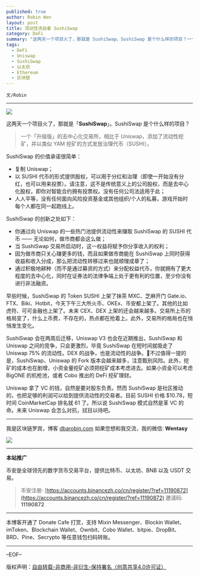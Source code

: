 ```yaml
---
published: true
author: Robin Wen
layout: post
title: 流动性洗劫者 SushiSwap
category: DeFi
summary: "这两天一个项目火了，那就是 SushiSwap。SushiSwap 是个什么样的项目？一个「升级版」的去中心化交易所，相比于 Uniswap，添加了流动性挖矿，并以类似 YAM 挖矿的方式发放治理代币（SUSHI）。Uniswap 拿了 VC 的钱，自然是要对股东负责。然而 SushiSwap 是社区推动的，也把足够的利润可以给到提供流动性的交易者。目前 SUSHI 价格 $10.78，短时间 CoinMarketCap 排名就 61 了。所以说 SushiSwap 模式自然是革 VC 的命。未来 Uniswap 会怎么对抗，拭目以待吧。"
tags:
  - DeFi
  - Uniswap
  - SushiSwap
  - 以太坊
  - Ethereum
  - 区块链
---
```


`文/Robin`

***

![](https://cdn.dbarobin.com/jpc4820.png)

这两天一个项目火了，那就是「**SushiSwap**」。SushiSwap 是个什么样的项目？

> 一个「升级版」的去中心化交易所，相比于 Uniswap，添加了流动性挖矿，并以类似 YAM 挖矿的方式发放治理代币（SUSHI）。

SushiSwap 的价值承诺很简单：

* 复制 Uniswap；
* 以 SUSHI 代币的形式提供股权，可以用于分红和治理（即使一开始没有分红，也可以用来投票）。请注意，这不是传统意义上的公司股权，而是去中心化股权，即你对智能合约拥有投票权。没有任何公司法适用于此；
* 人人平等，没有任何面向风险投资基金或其他组织/个人的私募，游戏开始时每个人都在同一起跑线上。

SushiSwap 的创新之处如下：

* 你通过向 Uniswap 的一些热门池提供流动性来赚取 SushiSwap 的 SUSHI 代币 —— 无论如何，做市商都会这么做；
* 当 SushiSwap 交易所启动时，这一权益将赋予你分享收入的权利；
* 因为做市商只关心赚更多的钱，而且如果做市商能在 SushiSwap 上同时获得收益和收入分成，那么把流动性转移过来也就顺理成章了；
* 通过积极地耕种（而不是通过募资的方式）来分配权益代币，你就拥有了更大程度的去中心化，同时在证券法的法律争端上处于更有利的位置，至少你没有进行非法融资。

早些时候，SushiSwap 的 Token SUSHI 上架了抹茶 MXC、芝麻开门 Gate.io、FTX、Biki、Hotbit，今天下午三大所火币、OKEx、币安都上架了。其他的比如虎符、可可金融也上架了。未来 CEX、DEX 上架的还会越来越多。交易所上币的格局变了，什么上币费，不存在的，热点都在抢着上。此外，交易所的格局也在悄悄发生变化。

SushiSwap 会在两周后迁移，Uniswap V3 也会在近期推出，SushiSwap 和 Uniswap 之间的竞争，只会更激烈，毕竟 SushiSwap 在短时间就吸走了 Uniswap 75% 的流动性。DEX 的战争，也是流动性的战争。不过值得一提的是，SushiSwap、Uniswap 的 Fork 版本会越来越多，注意甄别风险。此外，挖矿的成本也在剧增，小资金量挖矿必须把挖矿成本考虑进去。如果小资金可以考虑 BigONE 的机枪池，或者 Cobo 推出的 DeFi 挖矿理财。

Uniswap 拿了 VC 的钱，自然是要对股东负责。然而 SushiSwap 是社区推动的，也把足够的利润可以给到提供流动性的交易者。目前 SUSHI 价格 $10.78，短时间 CoinMarketCap 排名就 61 了。所以说 SushiSwap 模式自然是革 VC 的命。未来 Uniswap 会怎么对抗，拭目以待吧。

***

我是区块链罗宾，博客 [dbarobin.com](https://dbarobin.com/)
如果您想和我交流，我的微信: **Wentasy**

![](https://cdn.dbarobin.com/v4yywe2.png)

***

**本站推广**

币安是全球领先的数字货币交易平台，提供比特币、以太坊、BNB 以及 USDT 交易。

> 币安注册: [https://accounts.binancezh.co/cn/register/?ref=11190872](https://accounts.binancezh.co/cn/register/?ref=11190872)
> 邀请码: **11190872**

***

本博客开通了 Donate Cafe 打赏，支持 Mixin Messenger、Blockin Wallet、imToken、Blockchain Wallet、Ownbit、Cobo Wallet、bitpie、DropBit、BRD、Pine、Secrypto 等任意钱包扫码转账。

<center>
    <div class="--donate-button"
         data-button-id="f8b9df0d-af9a-460d-8258-d3f435445075"
    ></div>
</center>

***

–EOF–

版权声明：[自由转载-非商用-非衍生-保持署名（创意共享4.0许可证）](http://creativecommons.org/licenses/by-nc-nd/4.0/deed.zh)